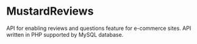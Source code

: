 # MustardReviews
API for enabling reviews and questions feature for e-commerce sites.
API written in PHP supported by MySQL database.
